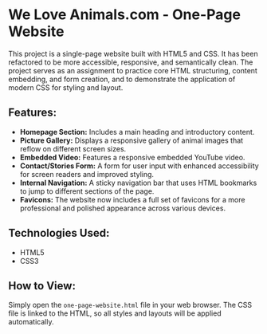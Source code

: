 # We Love Animals.com - One-Page Website

This project is a single-page website built with HTML5 and CSS. It has been refactored to be more accessible, responsive, and semantically clean. The project serves as an assignment to practice core HTML structuring, content embedding, and form creation, and to demonstrate the application of modern CSS for styling and layout.

## Features:

- **Homepage Section:** Includes a main heading and introductory content.
- **Picture Gallery:** Displays a responsive gallery of animal images that reflow on different screen sizes.
- **Embedded Video:** Features a responsive embedded YouTube video.
- **Contact/Stories Form:** A form for user input with enhanced accessibility for screen readers and improved styling.
- **Internal Navigation:** A sticky navigation bar that uses HTML bookmarks to jump to different sections of the page.
- **Favicons:** The website now includes a full set of favicons for a more professional and polished appearance across various devices.

## Technologies Used:

- HTML5
- CSS3

## How to View:

Simply open the `one-page-website.html` file in your web browser. The CSS file is linked to the HTML, so all styles and layouts will be applied automatically.
